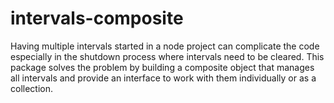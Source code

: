 # intervals-composite
Having multiple intervals started in a node project can complicate the code especially in the shutdown process where intervals need to be cleared. This package solves the problem by building a composite object that manages all intervals and provide an interface to work with them individually or as a collection.
